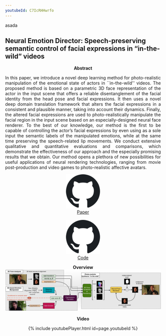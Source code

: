 ```yaml
---
youtubeId: C7IcRHHwrfo
---
```


asada

## Neural Emotion Director: Speech-preserving semantic control of facial expressions in “in-the-wild” videos

**<center>Abstract</center>**
  
<p style='text-align: justify;'>
In this paper, we introduce a novel deep learning method for photo-realistic manipulation of the emotional state of actors in ``in-the-wild'' videos. The proposed method is based on a parametric 3D face representation of the actor in the input scene that offers a reliable disentanglement of the facial identity from the head pose and facial expressions. It then uses a novel deep domain translation framework that alters the facial expressions in a consistent and plausible manner, taking into account their dynamics. Finally, the altered facial expressions are used to photo-realistically manipulate the facial region in the input scene based on an especially-designed neural face renderer. To the best of our knowledge, our method is the first to be capable of controlling the actor’s facial expressions by even using as a sole input the semantic labels of the manipulated emotions, while at the same time preserving the speech-related lip movements. We conduct extensive qualitative and quantitative evaluations and comparisons, which demonstrate the effectiveness of our approach and the especially promising results that we obtain. Our method opens a plethora of new possibilities for useful applications of neural rendering technologies, ranging from movie post-production and video games to photo-realistic affective avatars.
</p>

<center>
<a href="github_link"><img style="height:110px;" src="imgs/github.png" /></a>
<br>
<a href="github_link">Paper</a>
<br><br>
<a href="github_link"><img style="height:110px;" src="imgs/github.png" /></a>
<br>
<a href="github_link">Code</a>
</center>
	
**<center>Overview</center>**
![imgs/pipeline.jpg](imgs/pipeline.jpg)

**<center>Video</center>**
<center>
{% include youtubePlayer.html id=page.youtubeId %}
</center>
